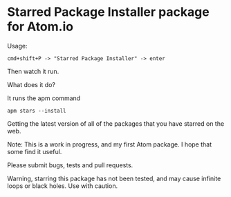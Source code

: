 # Starred Package Installer package for Atom.io

Usage:

    cmd+shift+P -> "Starred Package Installer" -> enter

Then watch it run.

What does it do?

It runs the apm command

    apm stars --install

Getting the latest version of all of the packages that you have starred on the web.

Note: This is a work in progress, and my first Atom package. I hope that some find it useful.

Please submit bugs, tests and pull requests.

Warning, starring this package has not been tested, and may cause infinite loops or black holes. Use with caution.
